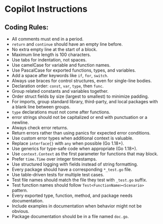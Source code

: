 # Copilot Instructions

## Coding Rules:
* All comments must end in a period.  
* `return` and `continue` should have an empty line before.  
* No extra empty line at the start of a block.  
* Maximum line length is 100 characters.  
* Use tabs for indentation, not spaces.  
* Use camelCase for variable and function names.  
* Use PascalCase for exported functions, types, and variables.  
* Add a space after keywords like `if`, `for`, `switch`.  
* Always use braces for control structures, even for single-line bodies.  
* Declaration order: `const`, `var`, `type`, then `func`.  
* Group related constants and variables together.  
* Order struct fields by size (largest to smallest) to minimize padding.  
* For imports, group standard library, third-party, and local packages with a blank line between groups.  
* `type` declarations must not come after functions.  
* error strings should not be capitalized or end with punctuation or a newline.  
* Always check error returns.  
* Return errors rather than using panics for expected error conditions.  
* Use custom error types when additional context is valuable.  
* Replace `interface{}` with `any` when possible (Go 1.18+).  
* Use generics for type-safe code when appropriate (Go 1.18+).  
* Use `context.Context` as the first parameter for functions that may block.  
* Prefer `time.Time` over integer timestamps.  
* Use structured logging with fields instead of string formatting.  
* Every package should have a corresponding `*_test.go` file.  
* Use table-driven tests for multiple test cases.  
* Test file names should match the file they test with `_test.go` suffix.  
* Test function names should follow `Test<FunctionName><Scenario>` pattern.  
* Every exported type, function, method, and package needs documentation.  
* Include examples in documentation when behavior might not be obvious.  
* Package documentation should be in a file named `doc.go`.
